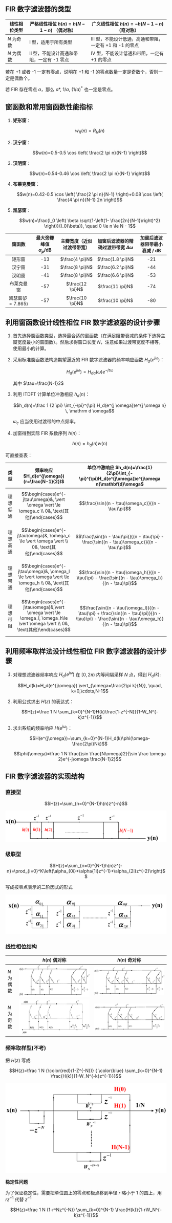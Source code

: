 
## FIR 数字滤波器的类型

| 线性相位类型  | 严格线性相位 $h(n)=h(N-1-n)$ （偶对称） | 广义线性相位 $h(n)=-h(N-1-n)$ （奇对称）      |
| ------- | ---------------------------- | ---------------------------------- |
| $N$ 为奇数 | I 型，适用于所有类型                  | III 型，不能设计低通，高通和带阻，一定有 +1 和 -1 的零点 |
| $N$ 为偶数 | II 型，不能设计高通和带阻，一定有 -1 零点     | IV 型，不能设计低通和带阻，一定有 +1 的零点          |
若在 +1 或者 -1 一定有零点，说明在 +1 和 -1 的零点数量一定是奇数个，否则一定是偶数个。

若 FIR 存在零点 $a$，那么 $a*$, $1/a$, $(1/a)^*$ 也一定是零点。
## 窗函数和常用窗函数性能指标

1. **矩形窗**：
	
	$$w_R(n)=R_N(n)$$
2. **汉宁窗**：
	
	$$w(n)=0.5-0.5 \cos \left( \frac{2 \pi n}{N-1} \right)$$
3. **汉明窗**：
	
	$$w(n)=0.54-0.46 \cos \left( \frac{2 \pi n}{N-1} \right)$$
3. **布莱克曼窗**：
	
	$$w(n)=0.42-0.5 \cos \left( \frac{2 \pi n}{N-1} \right)+0.08 \cos \left( \frac{4 \pi n}{N-1} 2n \right)$$
4. **凯瑟窗**：
	
	$$w(n)=\frac{I_0 \left( \beta \sqrt{1-\left(1- \frac{2n}{N-1}\right)^2} \right)}{I_0(\beta)}, \quad 0 \le n \le N - 1$$


|        窗函数         | 最大旁瓣峰值 $\alpha_p / \text{dB}$ |  主瓣宽度（近似过渡带带宽）   | 加窗后滤波器的精确过渡带带宽 $\Delta \omega$ | 加窗后滤波器阻带最小衰减 / dB |
| :----------------: | :----------------------------: | :--------------: | :----------------------------: | :---------------: |
|        矩形窗         |                           -13 | $\frac{4 \pi}N$  |       $\frac{1.8 \pi}N$        |        -21        |
|        汉宁窗         |                           -31 | $\frac{8 \pi}N$  |       $\frac{6.2 \pi}N$        |        -44        |
|        汉明窗         |                           -41 | $\frac{8 \pi}N$  |       $\frac{6.6 \pi}N$        |        -53        |
|       布莱克曼窗        |                           -57 | $\frac{12 \pi}N$ |        $\frac{11 \pi}N$        |        -74        |
| 凯瑟窗($\beta=7.865$) |                           -57 | $\frac{10 \pi}N$ |        $\frac{10 \pi}N$        |        -80        |

## 利用窗函数设计线性相位 FIR 数字滤波器的设计步骤

1. 首先选择窗函数类型，选择最合适的窗函数（在满足阻带衰减的条件下选择主瓣宽度最小的窗函数）。然后求得窗口长度 $N$，注意如果过渡带宽度不相等，使用最小的计算。
2. 采用标准窗函数法构造期望逼近的 FIR 数字滤波器的频率响应函数 $H_d(e^{j \omega})$：
	
	$$H_d(e^{j \omega})=H_{da}(\omega)e^{-j\tau\omega}$$
	
	其中 $\tau=\frac{N-1}2$
3. 利用 ITDFT 计算单位冲激相应 $h_d(n)$：
	
	$$h_d(n)=\frac 1 {2 \pi} \int_{-\pi}^{\pi} H_d(e^{j \omega})e^{j \omega n} \, \mathrm d \omega$$

	$\omega_c$ 应当使用过渡带的中点频率。
4. 加窗得到实际 FIR 系数序列 $h(n)$：
	
	$$h(n)=h_d(n)w(n)$$

可直接查表：

|  类型  | 频率响应 $H_d(e^{j\omega})(r=\frac{N-1}{2})$                                                                                        | 单位冲激响应 $h_d(n)=\frac{1}{2\pi}\int_{-\pi}^{\pi}H_d(e^{j\omega})e^{j\omega n}\mathbf{d}\omega$                                                    |
| :--: | ------------------------------------------------------------------------------------------------------------------------------- | ----------------------------------------------------------------------------------------------------------------------------------------------- |
| 理想低通 | $$\begin{cases}e^{-j\tau\omega}&, \vert \omega \vert \le \omega_c \\ 0&,  \text{其他}\end{cases}$$                                | $$\frac{\sin((n - \tau)\omega_c)}{(n - \tau)\pi}$$                                                                                              |
| 理想高通 | $$\begin{cases}e^{-j\tau\omega}&, \omega_c \le \vert \omega \vert   \\ 0&,  \text{其他}\end{cases}$$                              | $$\frac{\sin((n - \tau)\pi)}{(n - \tau)\pi} - \frac{\sin((n - \tau)\omega_c)}{(n - \tau)\pi}$$                                                  |
| 理想带通 | $$\begin{cases}e^{-j\tau\omega}&, \omega_l \le \vert \omega \vert \le \omega_h \\ 0&,  \text{其他}\end{cases}$$                   | $$\frac{\sin((n - \tau)\omega_h)}{(n - \tau)\pi} - \frac{\sin((n - \tau)\omega_l)}{(n - \tau)\pi}$$                                             |
| 理想带阻 | $$\begin{cases}e^{-j\tau\omega}&,\vert \omega \vert \le \omega_l, \omega_h\le \vert \omega \vert \\ 0&,  \text{其他}\end{cases}$$ | $$\frac{\sin((n - \tau)\omega_l)}{(n - \tau)\pi} + \frac{\sin((n - \tau)\pi)}{(n - \tau)\pi} - \frac{\sin((n - \tau)\omega_h)}{(n - \tau)\pi}$$ |


## 利用频率取样法设计线性相位 FIR 数字滤波器的设计步骤

1. 对理想滤波器频率响应 $H_d(e^{j\omega})$ 在 $\left[0, 2\pi\right)$ 内等间隔采样 $N$ 点，得到 $H_d(k)$:

	$$H_d(k)=H_d(e^{j\omega}) \vert_{\omega=\frac{2\pi k}{N}}, \quad, k=0,\cdots,N-1$$
2. 利用公式求出 $H(z)$ 的表达式：
	
	$$H(z)=\frac 1 N \sum_{k=0}^{N-1}H(k)\frac{1-z^{-N}}{1-W_N^{-k}z^{-1}}$$
3. 求出系统的频率响应 $H(e^{j\omega})$：
	
	$$H(e^{j\omega})=\sum_{k=0}^{N-1}H_d(k)\phi(\omega-\frac{2\pi}Nk)$$

	$$\phi(\omega)=\frac 1 N \frac{\sin \frac{N\omega}2}{\sin \frac \omega 2}e^{-j\omega \frac{N-1}2}$$


## FIR 数字滤波器的实现结构

### 直接型

$$H(z)=\sum_{n=0}^{N-1}h(n)z^{-n}$$

![](files/Pasted%20image%2020240621171700.png)

### 级联型

$$H(z)=\sum_{n=0}^{N-1}h(n)z^{-n}=\prod_{i=0}^K\left(\alpha_{0i}+\alpha{1i}z^{-1}+\alpha_{2i}z^{-2}\right)$$

写成按零点表示的二阶因式的形式

![](files/Pasted%20image%2020240621172041.png)

### 线性相位结构


|         | $h(n)$ 偶对称                                     | $h(n)$ 奇对称                                     |
| ------- | ---------------------------------------------- | ---------------------------------------------- |
| $N$ 为偶数 | ![](files/Pasted%20image%2020240621172521.png) | ![](files/Pasted%20image%2020240621172634.png) |
| $N$ 为奇数 | ![](files/Pasted%20image%2020240621172447.png) | ![](files/Pasted%20image%2020240621172543.png) |
### 频率取样型(不考)

把 $H(z)$ 写成 

$$H(z)=\frac 1 N {\color{red}(1-Z^{-N})} { \color{blue} \sum_{k=0}^{N-1}  \frac{H(k)}{1-W_N^{-k}z^{-1}}}$$


![](files/Pasted%20image%2020240621173328.png)

**稳定性问题**

为了保证稳定性，需要把单位圆上的零点和极点移到半径 $r$ 略小于 1 的圆上，用 $rz^{-1}$ 代替 $z^{-1}$

$$H(z)=\frac 1 N (1-r^Nz^{-N}) \sum_{k=0}^{N-1} \frac{H(k)}{1-rW_N^{-k}z^{-1}}$$

